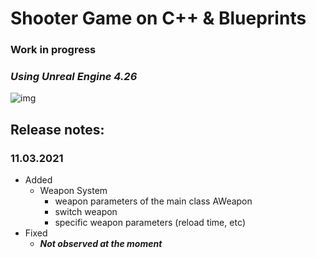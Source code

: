 # Shooter Game on C++ & Blueprints

### **Work in progress**

### *Using Unreal Engine 4.26*

![img](https://firebasestorage.googleapis.com/v0/b/personal-24c21.appspot.com/o/Projects%2FShooterGame.png?alt=media&token=60b2e3a8-d1f7-4f21-989e-481c4f22a90c)

## Release notes:
### 11.03.2021
* Added
  * Weapon System
    * weapon parameters of the main class AWeapon
    * switch weapon
    * specific weapon parameters (reload time, etс)
* Fixed
  * ***Not observed at the moment***


